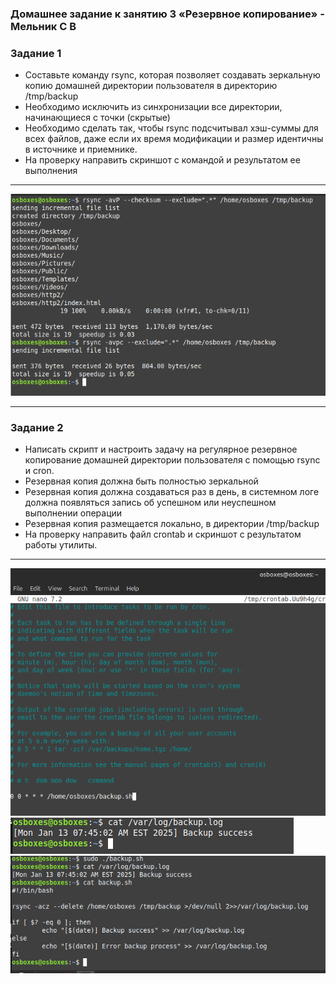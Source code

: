 ### Домашнее задание к занятию 3 «Резервное копирование» - Мельник С В
### Задание 1
* Составьте команду rsync, которая позволяет создавать зеркальную копию домашней директории пользователя в директорию /tmp/backup
* Необходимо исключить из синхронизации все директории, начинающиеся с точки (скрытые)
* Необходимо сделать так, чтобы rsync подсчитывал хэш-суммы для всех файлов, даже если их время модификации и размер идентичны в источнике и приемнике.
* На проверку направить скриншот с командой и результатом ее выполнения
---------------------------------------------------------
![alt](https://github.com/DeluxWebSite/homework/blob/main/Screenshot%20from%202025-01-13%2015-22-21.png)

---------------------------------------------------------
### Задание 2
* Написать скрипт и настроить задачу на регулярное резервное копирование домашней директории пользователя с помощью rsync и cron.
* Резервная копия должна быть полностью зеркальной
* Резервная копия должна создаваться раз в день, в системном логе должна появляться запись об успешном или неуспешном выполнении операции
* Резервная копия размещается локально, в директории /tmp/backup
* На проверку направить файл crontab и скриншот с результатом работы утилиты.

--------------------------------------------------------

![alt](https://github.com/DeluxWebSite/homework/blob/main/Screenshot%20from%202025-01-13%2015-42-42.png)
![alt](https://github.com/DeluxWebSite/homework/blob/main/Screenshot%20from%202025-01-13%2015-45-43.png)
![alt](https://github.com/DeluxWebSite/homework/blob/main/Screenshot%20from%202025-01-13%2015-46-14.png)



